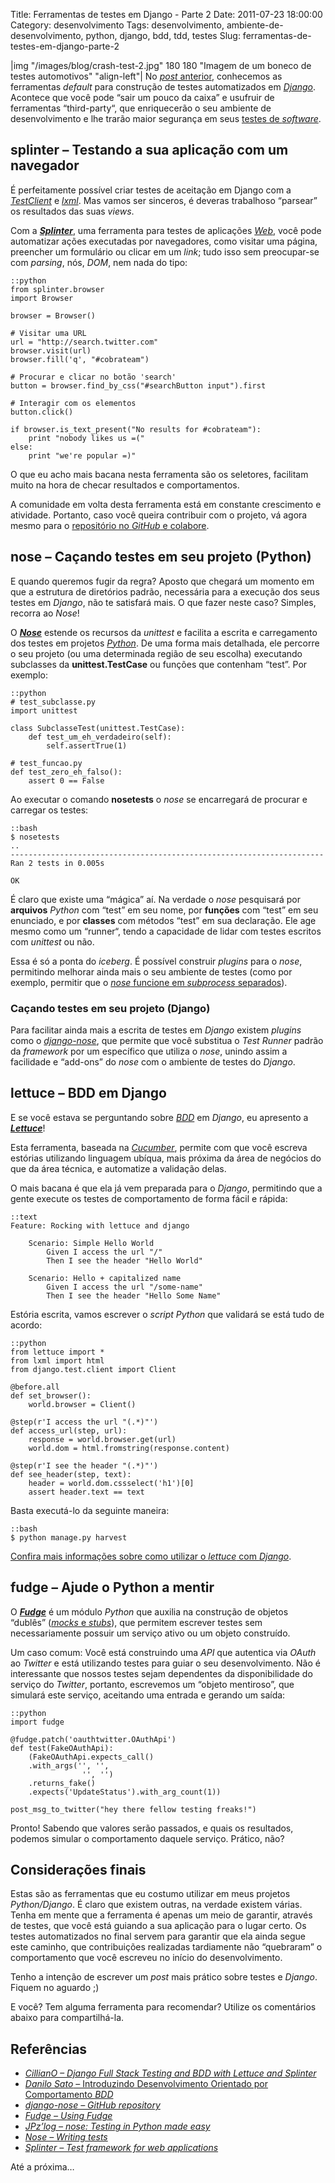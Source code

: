 Title: Ferramentas de testes em Django - Parte 2
Date: 2011-07-23 18:00:00
Category: desenvolvimento
Tags: desenvolvimento, ambiente-de-desenvolvimento, python, django, bdd, tdd, testes
Slug: ferramentas-de-testes-em-django-parte-2


|img "/images/blog/crash-test-2.jpg" 180 180 "Imagem de um boneco de testes automotivos" "align-left"|
No [*post* anterior][],
conhecemos as ferramentas *default* para construção de testes
automatizados em [*Django*][]. Acontece que você pode “sair um pouco da
caixa” e usufruir de ferramentas “third-party“, que enriquecerão o seu
ambiente de desenvolvimento e lhe trarão maior segurança em seus [testes
de *software*][].

<!-- PELICAN_END_SUMMARY -->


splinter – Testando a sua aplicação com um navegador
----------------------------------------------------

É perfeitamente possível criar testes de aceitação em Django com a
[*TestClient*][] e [*lxml*][]. Mas vamos ser sinceros, é deveras
trabalhoso “parsear” os resultados das suas *views*.

Com a [***Splinter***][], uma ferramenta para testes de aplicações
[*Web*][], você pode automatizar ações executadas por navegadores, como
visitar uma página, preencher um formulário ou clicar em um *link*; tudo
isso sem preocupar-se com *parsing*, nós, *DOM*, nem nada do tipo:

    ::python
    from splinter.browser
	import Browser

	browser = Browser()
	
	# Visitar uma URL
	url = "http://search.twitter.com"
	browser.visit(url)
	browser.fill('q', "#cobrateam")
	
	# Procurar e clicar no botão 'search'
	button = browser.find_by_css("#searchButton input").first
	
	# Interagir com os elementos
	button.click()
	
	if browser.is_text_present("No results for #cobrateam"):
		print "nobody likes us =("
	else:
		print "we're popular =)"


O que eu acho mais bacana nesta ferramenta são os seletores, facilitam
muito na hora de checar resultados e comportamentos.

A comunidade em volta desta ferramenta está em constante crescimento e
atividade. Portanto, caso você queira contribuir com o projeto, vá agora
mesmo para o [repositório no *GitHub* e colabore][].


nose – Caçando testes em seu projeto (Python)
---------------------------------------------

E quando queremos fugir da regra? Aposto que chegará um momento em que a
estrutura de diretórios padrão, necessária para a execução dos seus
testes em *Django*, não te satisfará mais. O que fazer neste caso?
Simples, recorra ao *Nose*!

O [***Nose***][] estende os recursos da *unittest* e facilita a escrita
e carregamento dos testes em projetos [*Python*][]. De uma forma mais
detalhada, ele percorre o seu projeto (ou uma determinada região de seu
escolha) executando subclasses da **unittest.TestCase** ou funções que
contenham “test”. Por exemplo:

    ::python
    # test_subclasse.py
	import unittest
	
	class SubclasseTest(unittest.TestCase):
		def test_um_eh_verdadeiro(self):
			self.assertTrue(1)
	
	# test_funcao.py
	def test_zero_eh_falso():
		assert 0 == False


Ao executar o comando **nosetests** o *nose* se encarregará de procurar
e carregar os testes:

    ::bash
    $ nosetests
    ..
    ----------------------------------------------------------------------
    Ran 2 tests in 0.005s

    OK


É claro que existe uma “mágica” aí. Na verdade o *nose* pesquisará por
**arquivos** *Python* com “test” em seu nome, por **funções** com “test”
em seu enunciado, e por **classes** com métodos “test” em sua
declaração. Ele age mesmo como um “runner“, tendo a capacidade de lidar
com testes escritos com *unittest* ou não.

Essa é só a ponta do *iceberg*. É possível construir *plugins* para o
*nose*, permitindo melhorar ainda mais o seu ambiente de testes (como
por exemplo, permitir que o [*nose* funcione em *subprocess*
separados][]).


### Caçando testes em seu projeto (Django)

Para facilitar ainda mais a escrita de testes em *Django* existem
*plugins* como o [*django-nose*][], que permite que você substitua o
*Test Runner* padrão da *framework* por um específico que utiliza o
*nose*, unindo assim a facilidade e “add-ons” do *nose* com o ambiente
de testes do *Django*.


lettuce – BDD em Django
-------------------------------------------------

E se você estava se perguntando sobre [*BDD*][] em *Django*, eu
apresento a [***Lettuce***][]!

Esta ferramenta, baseada na [*Cucumber*][], permite com que você escreva
estórias utilizando linguagem ubíqua, mais próxima da área de negócios
do que da área técnica, e automatize a validação delas.

O mais bacana é que ela já vem preparada para o *Django*, permitindo que
a gente execute os testes de comportamento de forma fácil e rápida:

    ::text
    Feature: Rocking with lettuce and django
	
		Scenario: Simple Hello World
			Given I access the url "/"
			Then I see the header "Hello World"
		
		Scenario: Hello + capitalized name
			Given I access the url "/some-name"
			Then I see the header "Hello Some Name"


Estória escrita, vamos escrever o *script* *Python* que validará se está
tudo de acordo:

    ::python
    from lettuce import *
	from lxml import html
	from django.test.client import Client
	
	@before.all
	def set_browser():
		world.browser = Client()
	
	@step(r'I access the url "(.*)"')
	def access_url(step, url):
		response = world.browser.get(url)
		world.dom = html.fromstring(response.content)
	
	@step(r'I see the header "(.*)"')
	def see_header(step, text):
		header = world.dom.cssselect('h1')[0]
		assert header.text == text


Basta executá-lo da seguinte maneira:

    ::bash
    $ python manage.py harvest

[Confira mais informações sobre como utilizar o *lettuce* com *Django*][].


fudge – Ajude o Python a mentir
-------------------------------

O [***Fudge***][] é um módulo *Python* que auxilia na construção de
objetos “dublês” ([*mocks* e *stubs*][]), que permitem escrever testes
sem necessariamente possuir um serviço ativo ou um objeto construído.

Um caso comum: Você está construindo uma *API* que autentica via *OAuth*
ao *Twitter* e está utilizando testes para guiar o seu desenvolvimento.
Não é interessante que nossos testes sejam dependentes da
disponibilidade do serviço do *Twitter*, portanto, escrevemos um “objeto
mentiroso”, que simulará este serviço, aceitando uma entrada e gerando
um saída:

    ::python
    import fudge
	
	@fudge.patch('oauthtwitter.OAuthApi')
	def test(FakeOAuthApi):
		(FakeOAuthApi.expects_call()
		.with_args('', '',
					'', '')
		.returns_fake()
		.expects('UpdateStatus').with_arg_count(1))
	
	post_msg_to_twitter("hey there fellow testing freaks!")


Pronto! Sabendo que valores serão passados, e quais os resultados,
podemos simular o comportamento daquele serviço. Prático, não?


Considerações finais
--------------------

Estas são as ferramentas que eu costumo utilizar em meus projetos
*Python/Django*. É claro que existem outras, na verdade existem várias.
Tenha em mente que a ferramenta é apenas um meio de garantir, através de
testes, que você está guiando a sua aplicação para o lugar certo. Os
testes automatizados no final servem para garantir que ela ainda segue
este caminho, que contribuições realizadas tardiamente não “quebraram” o
comportamento que você escreveu no início do desenvolvimento.

Tenho a intenção de escrever um *post* mais prático sobre testes e
*Django*. Fiquem no aguardo ;)

E você? Tem alguma ferramenta para recomendar? Utilize os comentários
abaixo para compartilhá-la.


Referências
-----------

* [*CillianO – Django Full Stack Testing and BDD with Lettuce and Splinter*][]
* [*Danilo Sato* – Introduzindo Desenvolvimento Orientado por Comportamento *BDD*][]
* [*django-nose – GitHub repository*][]
* [*Fudge – Using Fudge*][]
* [*JPz’log – nose: Testing in Python made easy*][]
* [*Nose – Writing tests*][]
* [*Splinter – Test framework for web applications*][]

Até a próxima…


  [*post* anterior]: {filename}ferramentas-de-testes-em-django-parte-1.md
    "Ferramentas de testes em Django - Parte 1"
  [*Django*]: {tag}django
    "Leia mais sobre Django"
  [testes de *software*]: {tag}testes
    "Leia mais sobre testes"
  [*TestClient*]: https://docs.djangoproject.com/en/dev/topics/testing/#module-django.test.client
    "Testando aplicações web com test client em Django"
  [*lxml*]: http://lxml.de/ "Faça parser XML e HTML com lxml"
  [***Splinter***]: http://splinter.cobrateam.info/
    "Visite a documentação oficial da Splinter"
  [*Web*]: {tag}web "Leia mais sobre Web"
  [repositório no *GitHub* e colabore]: https://github.com/cobrateam/splinter
    "Repositório da Splinter no GitHub"
  [***Nose***]: http://somethingaboutorange.com/mrl/projects/nose/1.0.0/
    "Nose - is nicer testing for Python"
  [*Python*]: {tag}python
    "Leia mais sobre Python"
  [*nose* funcione em *subprocess* separados]: http://pypi.python.org/pypi/nosepipe/
    "Conheça o nosepipe"
  [*django-nose*]: http://pypi.python.org/pypi/django-nose
    "Utilize o nose em seus projetos Django"
  [*BDD*]: {tag}bdd "Leia mais sobre BDD"
  [***Lettuce***]: http://lettuce.it/intro/overview.html#intro-overview
    "Saiba mais sobre a lettuce"
  [*Cucumber*]: http://cukes.info/ "Cucumber - Making BDD fun"
  [Confira mais informações sobre como utilizar o *lettuce* com *Django*]: http://lettuce.it/recipes/django-lxml.html#recipes-django-lxml
    "Django + Lettuce, uma dupla interessante!"
  [***Fudge***]: http://farmdev.com/projects/fudge/
    "Fudge, criando objetos mentirosos"
  [*mocks* e *stubs*]: http://www.infoq.com/br/articles/mocks-Arent-Stubs
    "Mocks não são Stubs"
  [*CillianO – Django Full Stack Testing and BDD with Lettuce and Splinter*]: http://cilliano.com/blog/2011/02/07/django-bdd-with-lettuce-and-splinter/
    "Leia sobre Django, BDD, Lettuce e Splinter"
  [*Danilo Sato* – Introduzindo Desenvolvimento Orientado por Comportamento *BDD*]: http://www.dtsato.com/blog/work/introduzindo_desenvolvimento_orientado_comportamento_bdd/
    "Não sabe o que é BDD? Conheça neste artigo de Danilo Sato"
  [*django-nose – GitHub repository*]: https://github.com/jbalogh/django-nose
    "Visite o repositório do django-nose no GitHub"
  [*Fudge – Using Fudge*]: http://farmdev.com/projects/fudge/using-fudge.html#fudging-a-web-service
    "Documentação oficial do Fudge"
  [*JPz’log – nose: Testing in Python made easy*]: http://jpz-log.info/archives/2010/06/08/nose-testing-in-python-made-easy/
    "Testes em Python passam a ser mais fáceis com nose"
  [*Nose – Writing tests*]: http://somethingaboutorange.com/mrl/projects/nose/1.0.0/writing_tests.html
    "Aprenda a escrever testes Python com o Nose"
  [*Splinter – Test framework for web applications*]: http://splinter.cobrateam.info/
    "Conheça o projeto Splinter, e envolva-se"
